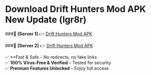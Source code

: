 # Download Drift Hunters Mod APK New Update (lgr8r)  



###🔹 **[Server 1]** 👉 [Drift Hunters Mod APK](https://apkcomod.com?title=Drift_Hunters_Mod_APK) 

###🔹 **[Server 2]** 👉 [Drift Hunters Mod APK](https://apkcomod.com?title=Drift_Hunters_Mod_APK)  

✅ **Fast & Safe – No redirects, no fake links  
✅ **100% Virus-Free & Verified** – Tested for security  
✅ **Premium Features Unlocked** – Enjoy full access  


